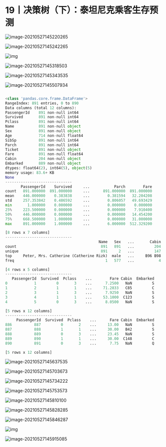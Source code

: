 # 19丨决策树（下）：泰坦尼克乘客生存预测

![image-20210527145220265](img/19决策树（下）：泰坦尼克乘客生存预测/image-20210527145220265.png)

![image-20210527145242265](img/19决策树（下）：泰坦尼克乘客生存预测/image-20210527145242265.png)

![img](img/19决策树（下）：泰坦尼克乘客生存预测/ead008e025a039c8731884ce2e29510c.jpg)

![image-20210527145318503](img/19决策树（下）：泰坦尼克乘客生存预测/image-20210527145318503.png)

![image-20210527145343535](img/19决策树（下）：泰坦尼克乘客生存预测/image-20210527145343535.png)

![image-20210527145507934](img/19决策树（下）：泰坦尼克乘客生存预测/image-20210527145507934.png)

```python

<class 'pandas.core.frame.DataFrame'>
RangeIndex: 891 entries, 0 to 890
Data columns (total 12 columns):
PassengerId    891 non-null int64
Survived       891 non-null int64
Pclass         891 non-null int64
Name           891 non-null object
Sex            891 non-null object
Age            714 non-null float64
SibSp          891 non-null int64
Parch          891 non-null int64
Ticket         891 non-null object
Fare           891 non-null float64
Cabin          204 non-null object
Embarked       889 non-null object
dtypes: float64(2), int64(5), object(5)
memory usage: 83.6+ KB
None
------------------------------
       PassengerId    Survived     ...           Parch        Fare
count   891.000000  891.000000     ...      891.000000  891.000000
mean    446.000000    0.383838     ...        0.381594   32.204208
std     257.353842    0.486592     ...        0.806057   49.693429
min       1.000000    0.000000     ...        0.000000    0.000000
25%     223.500000    0.000000     ...        0.000000    7.910400
50%     446.000000    0.000000     ...        0.000000   14.454200
75%     668.500000    1.000000     ...        0.000000   31.000000
max     891.000000    1.000000     ...        6.000000  512.329200

[8 rows x 7 columns]
------------------------------
                                          Name   Sex   ...       Cabin Embarked
count                                      891   891   ...         204      889
unique                                     891     2   ...         147        3
top     Peter, Mrs. Catherine (Catherine Rizk)  male   ...     B96 B98        S
freq                                         1   577   ...           4      644

[4 rows x 5 columns]
------------------------------
   PassengerId  Survived  Pclass    ...        Fare Cabin  Embarked
0            1         0       3    ...      7.2500   NaN         S
1            2         1       1    ...     71.2833   C85         C
2            3         1       3    ...      7.9250   NaN         S
3            4         1       1    ...     53.1000  C123         S
4            5         0       3    ...      8.0500   NaN         S

[5 rows x 12 columns]
------------------------------
     PassengerId  Survived  Pclass    ...      Fare Cabin  Embarked
886          887         0       2    ...     13.00   NaN         S
887          888         1       1    ...     30.00   B42         S
888          889         0       3    ...     23.45   NaN         S
889          890         1       1    ...     30.00  C148         C
890          891         0       3    ...      7.75   NaN         Q

[5 rows x 12 columns]
```

![image-20210527145637535](img/19决策树（下）：泰坦尼克乘客生存预测/image-20210527145637535.png)

![image-20210527145703673](img/19决策树（下）：泰坦尼克乘客生存预测/image-20210527145703673.png)

![image-20210527145734222](img/19决策树（下）：泰坦尼克乘客生存预测/image-20210527145734222.png)

![image-20210527145753573](img/19决策树（下）：泰坦尼克乘客生存预测/image-20210527145753573.png)

![image-20210527145810100](img/19决策树（下）：泰坦尼克乘客生存预测/image-20210527145810100.png)

![image-20210527145828285](img/19决策树（下）：泰坦尼克乘客生存预测/image-20210527145828285.png)

![image-20210527145846287](img/19决策树（下）：泰坦尼克乘客生存预测/image-20210527145846287.png)

![img](img/19决策树（下）：泰坦尼克乘客生存预测/f09fd3c8b1ce771624b803978f01c9ea.png)

![image-20210527145915085](img/19决策树（下）：泰坦尼克乘客生存预测/image-20210527145915085.png)

